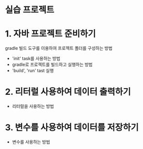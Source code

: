 # 실습 프로젝트

# 1. 자바 프로젝트 준비하기

gradle  빌드 도구를 이용하여 프로젝트 폴더를 구성하는 방법
- 'init' task를 사용하는 방법
- gradle로 프로젝트를 빌드하고 실행하는 방법 
- 'build', 'run' tast 실행 

# 2. 리터럴 사용하여 데이터 출력하기 

- 리터럴을 사용하는 방법 

# 3. 변수를 사용하여 데이터를 저장하기 

- 변수를 사용하는 방법 